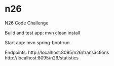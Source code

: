# n26
N26 Code Challenge

Build and test app:
mvn clean install

Start app:
mvn spring-boot:run

Endpoints:
http://localhost:8095/n26/transactions
http://localhost:8095/n26/statistics
